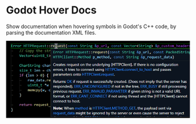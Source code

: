 # Godot Hover Docs

Show documentation when hovering symbols in Godot's C++ code, by parsing the documentation XML files.

![Screenshot](docs/screenshot.png)
